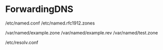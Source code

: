 # ForwardingDNS

/etc/named.conf
/etc/named.rfc1912.zones

/var/named/example.zone
/var/named/example.rev
/var/named/test.zone

/etc/resolv.conf

